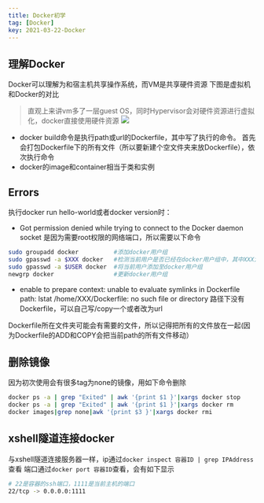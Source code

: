 ```yaml
---
title: Docker初学
tag: [Docker]
key: 2021-03-22-Docker
---
```




## 理解Docker

Docker可以理解为和宿主机共享操作系统，而VM是共享硬件资源
下图是虚拟机和Docker的对比

> 直观上来讲vm多了一层guest OS，同时Hypervisor会对硬件资源进行虚拟化，docker直接使用硬件资源
> ![](https://xdo0.github.io/imgsrc/1717554-20210325153049468-2139992639.png)


- docker build命令是执行path或url的Dockerfile，其中写了执行的命令。
首先会打包Dockerfile下的所有文件（所以要新建个空文件夹来放Dockerfile），依次执行命令
- docker的image和container相当于类和实例
## Errors
执行docker run hello-world或者docker version时：
* Got permission denied while trying to connect to the Docker daemon socket
是因为需要root权限的网络端口，所以需要以下命令
```bash
sudo groupadd docker          #添加docker用户组
sudo gpasswd -a $XXX docker   #检测当前用户是否已经在docker用户组中，其中XXX为用户名，例如我的，liangll
sudo gpasswd -a $USER docker  #将当前用户添加至docker用户组
newgrp docker                 #更新docker用户组
```

* enable to prepare context: unable to evaluate symlinks in Dockerfile path: lstat /home/XXX/Dockerfile: no such file or directory
路径下没有Dockerfile，可以自己写/copy一个或者改为url

Dockerfile所在文件夹可能会有需要的文件，所以记得把所有的文件放在一起(因为Dockerfile的ADD和COPY会把当前path的所有文件移动）

## 删除镜像
因为初次使用会有很多tag为none的镜像，用如下命令删除
```bash
docker ps -a | grep "Exited" | awk '{print $1 }'|xargs docker stop
docker ps -a | grep "Exited" | awk '{print $1 }'|xargs docker rm
docker images|grep none|awk '{print $3 }'|xargs docker rmi
```
## xshell隧道连接docker
与xshell隧道连接服务器一样，ip通过`docker inspect 容器ID | grep IPAddress`查看
端口通过`docker port 容器ID`查看，会有如下显示

```bash
# 22是容器的ssh端口，1111是当前主机的端口
22/tcp -> 0.0.0.0:1111
```